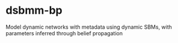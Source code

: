 # dsbmm-bp
Model dynamic networks with metadata using dynamic SBMs, with parameters inferred through belief propagation
